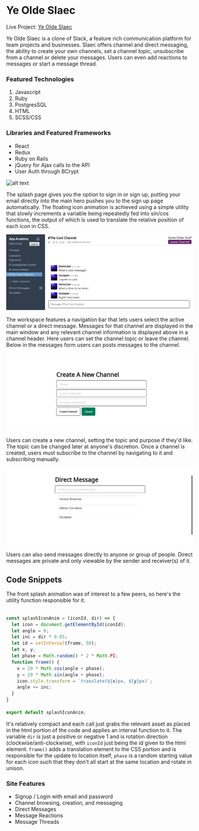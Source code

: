 # Ye Olde Slaec 

Live Project: [Ye Olde Slaec](https://slaec.herokuapp.com/#/ "Live Slack clone")

Ye Olde Slaec is a clone of Slack, a feature rich communication platform for
team projects and businesses.  Slaec offers channel and direct messaging, the 
ability to create your own channels, set a channel topic, unsubscribe from a 
channel or delete your messages.  Users can even add reactions to messages or
start a message thread.

### Featured Technologies
  1. Javascript
  2. Ruby
  3. PostgresSQL
  4. HTML
  5. SCSS/CSS

### Libraries and Featured Frameworks
  - React
  - Redux
  - Ruby on Rails
  - jQuery for Ajax calls to the API
  - User Auth through BCrypt

![alt text](./app/assets/presentation/splash-home.gif)

The splash page gives you the option to sign in or sign up, putting your email
directly into the main hero pushes you to the sign up page automatically.  The
floating icon animation is achieved using a simple utility that slowly
increments a variable being repeatedly fed into sin/cos functions, the output of which
is used to translate the relative position of each icon in CSS.

![alt text](./app/assets/presentation/channel.png)

The workspace features a navigation bar that lets users select the active channel
or a direct message.  Messages for that channel are displayed in the main window
and any relevant channel information is displayed above in a channel header.
Here users can set the channel topic or leave the channel.  Below in the messages
form users can posts messages to the channel.

<!-- <img src="https://github.com/favicon.ico" width="48"> -->
<!-- <img src="./app/assets/presentation/channel.png" width="1076"> -->

![alt text](./app/assets/presentation/createChannel.png)

Users can create a new channel, setting the topic and purpose if they'd like.
The topic can be changed later at anyone's discretion.
Once a channel is created, users must subscribe to the channel by navigating 
to it and subscribing manually.

![alt text](./app/assets/presentation/createDM.png)

Users can also send messages directly to anyone or group of people.  Direct 
messages are private and only viewable by the sender and receiver(s) of it.

## Code Snippets
The front splash animation was of interest to a few peers, so here's the utility function responsible for it.
```js

const splashIconAnim = (iconId, dir) => {
  let icon = document.getElementById(iconId);
  let angle = 0;
  let inc = dir * 0.05;
  let id = setInterval(frame, 50);
  let x, y;
  let phase = Math.random() * 2 * Math.PI;
  function frame() {
    x = 20 * Math.cos(angle + phase);
    y = 20 * Math.sin(angle + phase);
    icon.style.transform = `translate(${x}px, ${y}px)`;
    angle += inc;
  }
}

export default splashIconAnim;
```
It's relatively compact and each call just grabs the relevant asset as placed in the html portion of the code and applies an interval function to it.  The variable `dir` is just a positive or negative 1 and is rotation direction (clockwise/anti-clockwise), with `iconId` just being the id given to the html element.  `frame()` adds a translation element to the CSS portion and is responsible for the update to location itself, `phase` is a random starting value for each icon such that they don't all start at the same location and rotate in unison.

### Site Features
  * Signup / Login with email and password
  * Channel browsing, creation, and messaging
  * Direct Messages
  * Message Reactions
  * Message Threads
